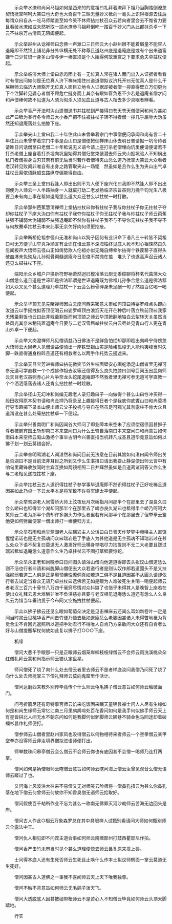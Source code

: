 <!-- { "loadSidebar": true } -->
　　示众举水潦和尚问马祖如何是西来的的意祖曰礼拜着潦拜下祖乃当胸踏倒潦忽契悟抚掌呵呵大笑曰也大奇也大奇百千三昧无量妙义秪向一毫头上识得根源去住后每谓众曰自从一吃马师踏直至如今笑不休师拈拄杖召众云若向者里会去不惟省力要且看破水潦如或未然听取一颂水潦参马祖拜倒吃一踏百千妙义门从此都抹杀卓一下云不抹杀万古清风无阻阖便起。

　　示众举赵州从谂禅师曰念佛一声漱口三日师云大小赵州眼不能着屑量不能容人退庵即不然锦上铺花非分外纵横无处不称尊且道赵州底是退庵底是或有个出来道富嫌千口少贫恨一身多山僧与伊一棒直须是个人始得何故重赏之下要求勇夫卓拄杖便起。

　　示众举临济大师上堂曰赤肉团上有一无位真人常在诸人面门出入未证据者看看时有僧出问如何是无位真人济下禅床搊住曰道道僧拟议济托开曰无位真人是什么干屎橛师云临济大师豁开无位真人面目立地令人证据却被者僧一拶直得壁立万仞更为下个注脚转见婆心者僧不顾危亡挺身而上其奈有眼如盲负恩不少若是退庵者僧才问和声便棒何故不见道为人须为彻杀人须见血且道与古人相去多少具眼者辨看。

　　示众举香严开法时沩山遣僧送书并拄杖到严接得曰苍天苍天僧便问和尚为甚如此严曰秪为春行冬令师云大小香严把不住被拄杖子转不得者僧一拶几乎屈辱大沩虽然还知退庵落处么拍膝下座。

　　示众举夹山上堂曰我二十年住此山未曾举着宗门中事僧便问承闻和尚有言二十年住此山未曾举着宗门中事是否山曰是僧便掀倒禅床山休去明日普请掘一坑令侍者请昨日问话僧至曰老僧二十年秪说无义语今请上座打杀老僧埋向坑里便请便请若不打杀老僧上座自着打杀埋向坑里始得其僧归堂束装潜去师云夹山掘坑验人不知祸出私门者僧挨身白刃其奈有前无后当时若作者僧待夹山恁么道乃抚掌大笑云大众看者老汉转见败阙非唯自有出身之路管取夹山一场懡　然虽如是且作么生为夹山出气卓拄杖云渠侬语脉超玄路纵夺偏能得自由。

　　示众举三圣上堂曰我逢人即出出则不为人便下座兴化曰我即不然逢人即不出出则便为人师云一人半路抽身一人就窠打劫二老发扬临济宗旨虽则力挽千钧光生八极要且未有向上事在秪如退庵恁么道大众还甘么以拄杖一时打散。

　　示众举郢州芭蕉慧清禅师上堂拈拄杖曰你有拄杖子我与你拄杖子你无拄杖子夺却你拄杖子下座大沩曰你有拄杖子我夺你拄杖子你无拄杖子我与你拄杖子师云芭蕉扶强不辅弱大沩辅弱不扶强退庵即不然你有拄杖子我不与不夺你无拄杖子我不夺不与何故聻卓拄杖云本来此事无余欠好肉何须更挖疮。

　　示众举断桥伦祖参径山无准和尚山以狗子因何有业识命下语凡三十转皆不契祖曰可无方便乎山举真净颂言有业识在谁云意不深海枯终见底人死不知心祖悚然良久忽闻板声大悟师云径山正如倚势欺人伦祖亦似无绳自缚幸尔拈得个铁蒺藜子直得头破血淋未免殃及儿孙彻骨彻髓退庵今日忍俊不禁抛在搕　堆头了也遂高声召云诸人还见么掷拄杖下座。

　　端阳示众乡城户户换新符野衲萧然迥旧模冷落云厨无黍粽聊将杯茗代菖蒲大众山僧恁么道且道是世谛耶是佛法耶谓是世谛退庵既为佛祖儿孙争合恁么道是佛法秪如大众又见个甚么道理乃卓拄杖一下云会么粉骨碎身未足酬一句了然超百亿喝一喝便起。

　　示众举华顶无见先睹禅师因白云度问西来密意未审如何顶曰待娑罗峰点头即向汝道云以手摇拽拟答顶便喝云曰娑罗峰顶白浪滔天花开芒种后叶落立秋前顶曰我家无残羹剩饭也云曰此非残羹剩饭而何顶颔之师云华顶掀翻地轴白云掣转天关虽然当处风光其奈末稍钝置退庵今日要与二老汉雪屈举拄杖云白云尽处见青山行人更在青山外卓一下便起。

　　示众举大岗澄禅师凡见僧请益乃日佛法不是鲜鱼怕烂却那即趁出夷峰宁侍傍忽大悟师云大岗老人见僧请益便涌出一座铁壁银山实是险崤孤峻无人能构夷峰当时失脚一跌直得通身粉碎且道还有相救者么以两手作托势云遏遮来。

　　示众举天目宝芳进禅师曰拈花微笑节外生枝面壁安心画蛇添足山僧者里无禅可参无道可学直教一个个成佛作祖去汝等还信得及么良久拍膝曰剑号巨阙玉出昆岗师云天目老汉虽则赤心片片争奈龙头蛇尾退庵即不然我者里无禅可参无道可学直教一个个洒洒落落去诸人还肯么拈拄杖一时趁散。

　　示众举径山无幻冲和尚编无趣老人录归趣曰子一向做得个甚么山曰性冲买得一段田收得原本契书请和尚佥押乃将录呈上趣接得日者个是我底你底聻山曰和尚莫搀行夺市趣掷下录本山便出师云父子投机与夺自在然虽足可观光其奈露柱不肯大众且道淆讹在甚么处蓦拈拄杖卓一下便起。

　　示众举兴善南明广和尚因闻谷大师问了即业障本来空未了应须偿宿债因甚狮子尊者被罽宾国王斩却南曰本来空闻曰为什么王臂自落南曰本来空闻曰和尚意旨如何南曰本来空师云匋山激扬个事举古明今兴善直指当机转凡成圣且道毕竟意旨如何以拂子划一划云莫错会好。

　　示众举普明鸳湖老人谒湛然和尚问目前无法意在目前其旨如何湛曰闻令师出关是否湖曰不是目前法非耳目之所到又作么生湛揖曰请出我要止静湖便出师云言中有响句里藏锋收放同时主宾互换如两镜相照二日并辉然虽如是且道离诸问答又作么生与二老相见遂拽拄杖下座。

　　示众举拄杖云古人道识得拄杖子参学事毕退庵即不然识得拄杖子正好吃棒且道因甚如此乃卓一下云太平本是将军致不许将军建太平便起。

　　示众举鸳湖老人同雪峤大师上弦夜玩月次峤指月问那半个在那里去了湖良久曰会么峤曰也秪得半个湖却问那半个在那里去了峤亦良久湖曰也秪得半个峤乃呵呵大笑师云二老为那半个费却许多腕头力作么者里若有问那半个在那里去了但举拳云鉴他更如何劈面便掌一僧出师打一棒便归方丈。

　　示众举石雨和尚举鸳湖老人拈瑞岩主人公话曰白日青天作梦梦中频唤主人直饶惺惺诺诺也是无主孤魂问众曰瑞岩是了手底人为甚他道是无主孤魂不知瑞岩过在甚么处众下语不契复曰莫道无人激发好师云横身举唱尽力拈提则不无二大老要且蹉过瑞岩秪如退庵恁么道意作么生乃卓拄杖云不图打草秪要惊蛇。

　　示众举永正老和尚晚参曰日间图头请浴山僧向他道道得即去头拟议山僧道恁么则不浴也行者曰请和尚脱脚山僧便去大众若道行者是则认奴作郎若道圊头不是又扶强抑弱若道二人俱是正是颟顸佛性儱侗真如若道二俱不是且道因甚不从圊头请却依行者去试定当看众无语乃卓拄杖曰选佛若无如是眼为人难破死生关喝一喝便起师云者老汉三百六十骨节八万四千毫窍尽情对众抖擞了也惜乎未得其人是晚智上座若在便出众礼拜云恩大难酬非唯不负洪慈亦且要与老汉相见退庵恁么道还有恁么人么良久云为惜当年垂钓叟于今布网又空施拽拄杖便起。

　　示众以拂子拂云还见么眼如葡萄朵决定是见击禅床云还闻么耳如新卷叶一定是闻当时灵云见桃华香严闻击竹便乃悟去秪如退庵恁么老婆因甚诸人未得瞥地秪为背觉合尘不肯回光返照所以道把手劝君行不得唯人自肯乃方亲敢问大众还有自肯者么好与山僧提瓶挈杖何故如此复以拂子打○○○下座。

　　机缘

　　僧问大悲千手眼那一只是正眼师云烟笼岸柳枝枝绿僧云不会师云雨洗溪桃朵朵红僧礼拜云蒙和尚指示师云错认定盘星。

　　师问僧死了烧了向什么处去僧云者里去师云不是者样底汝问我僧乃问死了烧了向什么处去师抚掌三下僧礼拜师云莫向鬼窟里作活计。

　　僧问达磨西来教外别传毕竟传个什么师云龟毛拂子僧云意旨如何师云触破面门。

　　问弓折箭尽还有奇特事否师云饥来吃饭困来眠天童锦昙禅士问人人尽有生缘如何是和尚生缘师云常忆江南三月里鹧鸪啼处百花香问如何是我手何似佛手师云天上有星皆拱北人间无水不朝东问如何是我脚何似驴脚师云陋巷不骑金色马回途却着破襕衫昙作礼师便打。

　　僧参师云山僧者里赵州家风也没得僧云以何物相待来者师云一个空拳僧云某甲空拳亦没得师云非汝境界僧拟进语师便打出。

　　师举数珠问皋亭僧云会么僧云不会师云你也有底因甚不会僧一喝师乃连打两掌。

　　僧问如何是衲僧眼师云瞎僧云意旨如何师云瞎问海上僧云汝曾见观音么僧无语师云蹉过了也。

　　又问海上风波洪大往来不易僧又无对师笑云险师将一僧鼻孔扭云为甚么你鼻孔落在地下僧云何曾师云何故你不知香臭僧无语师云拾取好。

　　僧问假使百千劫所作业不忘为甚么一称南无佛罪灭河沙劫师云苦海无边回头是岸。

　　僧问古人作此○相云万象森罗总在其中具眼禅人试甄别看请问大师如何甄别师云全露法中王。

　　僧问仇人相见即不问宾主道合事如何师云南赡部州打鼓西瞿耶尼作拍。

　　僧问香严击竹未审当时见个甚么道理便悟去师云鼻孔原来搭上唇。

　　士问得本底人还有生死否师云生死且止唤什么作本士拟议师劈面一掌云莫道无生死好。

　　僧问因甚古人道佛之一事我不喜闻师云天上天下唯我独尊。

　　僧问不触不背意旨如何师云无毛鹞子泼天飞。

　　僧问大透脱底人因甚披枷带杻师云不是苦心人不知僧云毕竟如何师云头顶天脚踏地。

　　行实

